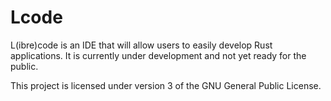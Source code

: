 # Lcode
L(ibre)code is an IDE that will allow users to easily develop Rust applications. It is currently under development and not yet ready for the public.

This project is licensed under version 3 of the GNU General Public License.
